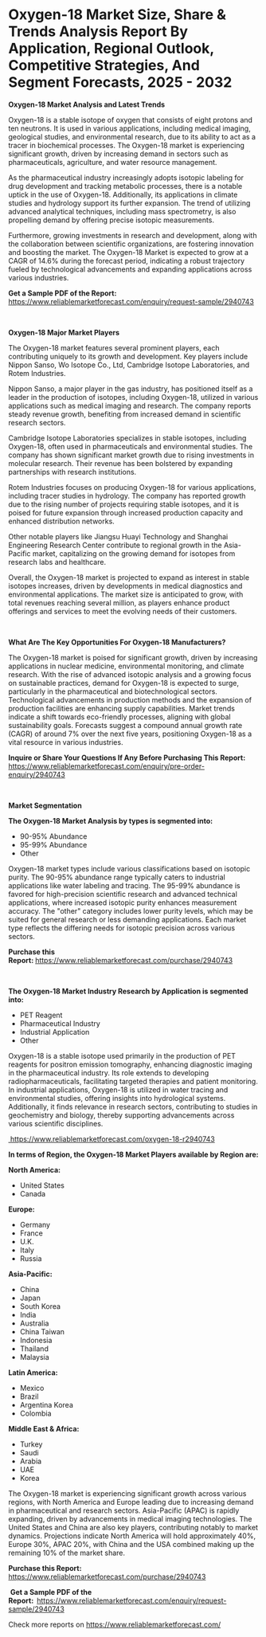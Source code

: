 <p><h1>Oxygen-18 Market Size, Share & Trends Analysis Report By Application, Regional Outlook, Competitive Strategies, And Segment Forecasts, 2025 - 2032</h1></p><p><strong>Oxygen-18 Market Analysis and Latest Trends</strong></p>
<p><p>Oxygen-18 is a stable isotope of oxygen that consists of eight protons and ten neutrons. It is used in various applications, including medical imaging, geological studies, and environmental research, due to its ability to act as a tracer in biochemical processes. The Oxygen-18 market is experiencing significant growth, driven by increasing demand in sectors such as pharmaceuticals, agriculture, and water resource management. </p><p>As the pharmaceutical industry increasingly adopts isotopic labeling for drug development and tracking metabolic processes, there is a notable uptick in the use of Oxygen-18. Additionally, its applications in climate studies and hydrology support its further expansion. The trend of utilizing advanced analytical techniques, including mass spectrometry, is also propelling demand by offering precise isotopic measurements. </p><p>Furthermore, growing investments in research and development, along with the collaboration between scientific organizations, are fostering innovation and boosting the market. The Oxygen-18 Market is expected to grow at a CAGR of 14.6% during the forecast period, indicating a robust trajectory fueled by technological advancements and expanding applications across various industries.</p></p>
<p><strong>Get a Sample PDF of the Report:&nbsp;</strong> <a href="https://www.reliablemarketforecast.com/enquiry/request-sample/2940743?utm_campaign=2284&utm_medium=2&utm_source=Github&utm_content=ia&utm_term=15032025&utm_id=oxygen-18">https://www.reliablemarketforecast.com/enquiry/request-sample/2940743</a></p>
<p>&nbsp;</p>
<p><strong>Oxygen-18 Major Market Players</strong></p>
<p><p>The Oxygen-18 market features several prominent players, each contributing uniquely to its growth and development. Key players include Nippon Sanso, Wo Isotope Co., Ltd, Cambridge Isotope Laboratories, and Rotem Industries.</p><p>Nippon Sanso, a major player in the gas industry, has positioned itself as a leader in the production of isotopes, including Oxygen-18, utilized in various applications such as medical imaging and research. The company reports steady revenue growth, benefiting from increased demand in scientific research sectors.</p><p>Cambridge Isotope Laboratories specializes in stable isotopes, including Oxygen-18, often used in pharmaceuticals and environmental studies. The company has shown significant market growth due to rising investments in molecular research. Their revenue has been bolstered by expanding partnerships with research institutions.</p><p>Rotem Industries focuses on producing Oxygen-18 for various applications, including tracer studies in hydrology. The company has reported growth due to the rising number of projects requiring stable isotopes, and it is poised for future expansion through increased production capacity and enhanced distribution networks.</p><p>Other notable players like Jiangsu Huayi Technology and Shanghai Engineering Research Center contribute to regional growth in the Asia-Pacific market, capitalizing on the growing demand for isotopes from research labs and healthcare.</p><p>Overall, the Oxygen-18 market is projected to expand as interest in stable isotopes increases, driven by developments in medical diagnostics and environmental applications. The market size is anticipated to grow, with total revenues reaching several million, as players enhance product offerings and services to meet the evolving needs of their customers.</p></p>
<p>&nbsp;</p>
<p><strong>What Are The Key Opportunities For Oxygen-18 Manufacturers?</strong></p>
<p><p>The Oxygen-18 market is poised for significant growth, driven by increasing applications in nuclear medicine, environmental monitoring, and climate research. With the rise of advanced isotopic analysis and a growing focus on sustainable practices, demand for Oxygen-18 is expected to surge, particularly in the pharmaceutical and biotechnological sectors. Technological advancements in production methods and the expansion of production facilities are enhancing supply capabilities. Market trends indicate a shift towards eco-friendly processes, aligning with global sustainability goals. Forecasts suggest a compound annual growth rate (CAGR) of around 7% over the next five years, positioning Oxygen-18 as a vital resource in various industries.</p></p>
<p><strong>Inquire or Share Your Questions If Any Before Purchasing This Report:</strong> <a href="https://www.reliablemarketforecast.com/enquiry/pre-order-enquiry/2940743?utm_campaign=2284&utm_medium=2&utm_source=Github&utm_content=ia&utm_term=15032025&utm_id=oxygen-18">https://www.reliablemarketforecast.com/enquiry/pre-order-enquiry/2940743</a></p>
<p>&nbsp;</p>
<p><strong>Market Segmentation</strong></p>
<p><strong>The Oxygen-18 Market Analysis by types is segmented into:</strong></p>
<p><ul><li>90-95% Abundance</li><li>95-99% Abundance</li><li>Other</li></ul></p>
<p><p>Oxygen-18 market types include various classifications based on isotopic purity. The 90-95% abundance range typically caters to industrial applications like water labeling and tracing. The 95-99% abundance is favored for high-precision scientific research and advanced technical applications, where increased isotopic purity enhances measurement accuracy. The "other" category includes lower purity levels, which may be suited for general research or less demanding applications. Each market type reflects the differing needs for isotopic precision across various sectors.</p></p>
<p><strong>Purchase this Report:&nbsp;</strong><a href="https://www.reliablemarketforecast.com/purchase/2940743?utm_campaign=2284&utm_medium=2&utm_source=Github&utm_content=ia&utm_term=15032025&utm_id=oxygen-18">https://www.reliablemarketforecast.com/purchase/2940743</a></p>
<p>&nbsp;</p>
<p><strong>The Oxygen-18 Market Industry Research by Application is segmented into:</strong></p>
<p><ul><li>PET Reagent</li><li>Pharmaceutical Industry</li><li>Industrial Application</li><li>Other</li></ul></p>
<p><p>Oxygen-18 is a stable isotope used primarily in the production of PET reagents for positron emission tomography, enhancing diagnostic imaging in the pharmaceutical industry. Its role extends to developing radiopharmaceuticals, facilitating targeted therapies and patient monitoring. In industrial applications, Oxygen-18 is utilized in water tracing and environmental studies, offering insights into hydrological systems. Additionally, it finds relevance in research sectors, contributing to studies in geochemistry and biology, thereby supporting advancements across various scientific disciplines.</p></p>
<p><a href="https://www.reliablemarketforecast.com/oxygen-18-r2940743?utm_campaign=2284&utm_medium=2&utm_source=Github&utm_content=ia&utm_term=15032025&utm_id=oxygen-18">&nbsp;https://www.reliablemarketforecast.com/oxygen-18-r2940743</a></p>
<p><strong>In terms of Region, the Oxygen-18 Market Players available by Region are:</strong></p>
<p>
    <p> <strong> North America: </strong>
        <ul>
            <li>United States</li>
            <li>Canada</li>
        </ul>
        </p> 
    <p> <strong> Europe: </strong>
        <ul>
            <li>Germany</li>
            <li>France</li>
            <li>U.K.</li>
            <li>Italy</li>
            <li>Russia</li>
        </ul>
        </p> 
    <p> <strong> Asia-Pacific: </strong>
        <ul>
            <li>China</li>
            <li>Japan</li>
            <li>South Korea</li>
            <li>India</li>
            <li>Australia</li>
            <li>China Taiwan</li>
            <li>Indonesia</li>
            <li>Thailand</li>
            <li>Malaysia</li>
        </ul>
        </p> 
    <p> <strong> Latin America: </strong>
        <ul>
            <li>Mexico</li>
            <li>Brazil</li>
            <li>Argentina Korea</li>
            <li>Colombia</li>
        </ul>
        </p> 
    <p> <strong> Middle East & Africa: </strong>
        <ul>
            <li>Turkey</li>
            <li>Saudi</li>
            <li>Arabia</li>
            <li>UAE</li>
            <li>Korea</li>
        </ul>
    </p>
    </p>
<p><p>The Oxygen-18 market is experiencing significant growth across various regions, with North America and Europe leading due to increasing demand in pharmaceutical and research sectors. Asia-Pacific (APAC) is rapidly expanding, driven by advancements in medical imaging technologies. The United States and China are also key players, contributing notably to market dynamics. Projections indicate North America will hold approximately 40%, Europe 30%, APAC 20%, with China and the USA combined making up the remaining 10% of the market share.</p></p>
<p><strong>Purchase this Report: </strong><a href="https://www.reliablemarketforecast.com/purchase/2940743?utm_campaign=2284&utm_medium=2&utm_source=Github&utm_content=ia&utm_term=15032025&utm_id=oxygen-18">https://www.reliablemarketforecast.com/purchase/2940743</a></p>
<p>&nbsp;<strong>Get a Sample PDF of the Report:&nbsp;&nbsp;</strong><a href="https://www.reliablemarketforecast.com/enquiry/request-sample/2940743?utm_campaign=2284&utm_medium=2&utm_source=Github&utm_content=ia&utm_term=15032025&utm_id=oxygen-18">https://www.reliablemarketforecast.com/enquiry/request-sample/2940743</a></p>
<p><strong></strong></p>
<p>Check more reports on <a href="https://www.reliablemarketforecast.com/?utm_campaign=2284&utm_medium=2&utm_source=Github&utm_content=ia&utm_term=15032025&utm_id=oxygen-18">https://www.reliablemarketforecast.com/</a></p>